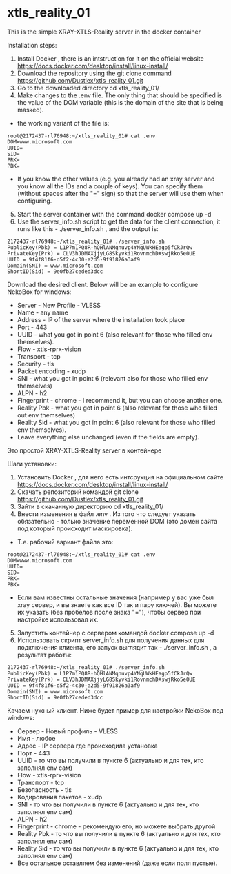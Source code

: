 # xtls_reality_01

This is the simple XRAY-XTLS-Reality server in the docker container

Installation steps:
1) Install Docker , there is an intstruction for it on the official website https://docs.docker.com/desktop/install/linux-install/
2) Download the repository using the git clone command https://github.com/Dustlex/xtls_reality_01.git
3) Go to the downloaded directory cd xtls_reality_01/ 
4) Make changes to the .env file. The only thing that should be specified is the value of the DOM variable (this is the domain of the site that is being masked).
 - the working variant of the file is:
```
root@2172437-rl76948:~/xtls_reality_01# cat .env 
DOM=www.microsoft.com
UUID=
SID=
PRK=
PBK=
```
- If you know the other values (e.g. you already had an xray server and you know all the IDs and a couple of keys). You can specify them (without spaces after the "=" sign) so that the server will use them when configuring.
5) Start the server container with the command docker compose up -d
6) Use the server_info.sh script to get the data for the client connection, it runs like this - ./server_info.sh , and the output is:
```
2172437-rl76948:~/xtls_reality_01# ./server_info.sh 
PublicKey(Pbk) = L1P7m1PQ8R-hQHlANMqnuvp4YNqUWkHEagp5fCkJrQw
PrivateKey(Prk) = CLV3hJDMAXjjyLG8Skyvki1RovnmchDXswjRko5e0UE
UUID = 9f4f81f6-d5f2-4c30-a2d5-9f91826a3af9
Domain(SNI) = www.microsoft.com
ShortID(Sid) = 9e0fb27ceded3dcc
```
Download the desired client. Below will be an example to configure NekoBox for windows:
- Server - New Profile - VLESS
- Name - any name
- Address - IP of the server where the installation took place
- Port - 443
- UUID - what you got in point 6 (also relevant for those who filled env themselves).
- Flow - xtls-rprx-vision
- Transport - tcp
- Security - tls
- Packet encoding - xudp
- SNI - what you got in point 6 (relevant also for those who filled env themselves)
- ALPN - h2
- Fingerprint - chrome - I recommend it, but you can choose another one.
- Reality Pbk - what you got in point 6 (also relevant for those who filled out env themselves)
- Reality Sid - what you got in point 6 (also relevant for those who filled env themselves).
- Leave everything else unchanged (even if the fields are empty).


Это простой XRAY-XTLS-Reality server в контейнере

Шаги установки:
1) Установить Docker , для него есть интсрукция на официальном сайте https://docs.docker.com/desktop/install/linux-install/ 
2) Скачать репозиторий командой git clone https://github.com/Dustlex/xtls_reality_01.git 
3) Зайти в скачанную директорию cd xtls_reality_01/ 
4) Внести изменения в файл .env . Из того что следует указать обязательно - только значение переменной DOM (это домен сайта под который происходит маскировка).
 - Т.е. рабочий вариант файла это:
```
root@2172437-rl76948:~/xtls_reality_01# cat .env 
DOM=www.microsoft.com
UUID=
SID=
PRK=
PBK=
```
- Если вам известны остальные значения (например у вас уже был xray сервер, и вы знаете как все ID так и пару ключей). Вы можете их указать (без пробелов после знака "="), чтобы сервер при настройке использовал их.
5) Запустить контейнер с сервером командой docker compose up -d
6) Использовать скрипт server_info.sh для получения данных для подключения клиента, его запуск выглядит так - ./server_info.sh , а результат работы:
```
2172437-rl76948:~/xtls_reality_01# ./server_info.sh 
PublicKey(Pbk) = L1P7m1PQ8R-hQHlANMqnuvp4YNqUWkHEagp5fCkJrQw
PrivateKey(Prk) = CLV3hJDMAXjjyLG8Skyvki1RovnmchDXswjRko5e0UE
UUID = 9f4f81f6-d5f2-4c30-a2d5-9f91826a3af9
Domain(SNI) = www.microsoft.com
ShortID(Sid) = 9e0fb27ceded3dcc
```
Качаем нужный клиент. Ниже будет пример для настройки NekoBox под windows:
- Сервер - Новый профиль - VLESS
- Имя - любое
- Адрес - IP сервера где происходила установка
- Порт - 443
- UUID - то что вы получили в пункте 6 (актуально и для тех, кто заполнял env сам)
- Flow - xtls-rprx-vision
- Транспорт -  tcp
- Безопасность - tls
- Кодирования пакетов - xudp
- SNI - то что вы получили в пункте 6 (актуально и для тех, кто заполнял env сам)
- ALPN - h2
- Fingerprint - chrome  - рекомендую его, но можете выбрать другой
- Reality Pbk - то что вы получили в пункте 6 (актуально и для тех, кто заполнял env сам)
- Reality Sid - то что вы получили в пункте 6 (актуально и для тех, кто заполнял env сам)
- Все остальное оставляем без изменений (даже если поля пустые).
